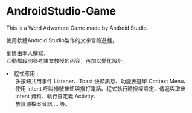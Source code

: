 # AndroidStudio-Game
This is a Word Adventure Game made by Android Studio.

使用軟體Android Studio製作的文字冒險遊戲，

劇情由本人撰寫，</br>
互動橋段則參考課堂教授的內容，再加以變化設計。

<li>程式應用 : </br>
<ul>多按鈕共用事件 Listener、Toast 快顯訊息、功能表選單 Context Menu、</br>
使用 Intent 呼叫撥號按鈕與撥打電話、程式執行時授權設定、傳遞與取出 Intent 資料、執行自定義 Activity、</br>
放資源檔案音訊 ... 等。

